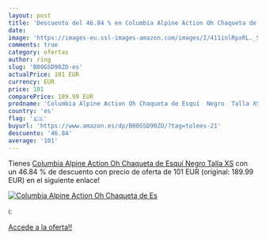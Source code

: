 ```yaml
---
layout: post
title: 'Descuento del 46.84 % en Columbia Alpine Action Oh Chaqueta de Es'
date: 
image: 'https://images-eu.ssl-images-amazon.com/images/I/411inlRpxRL._SL200_.jpg'
comments: true
category: ofertas
author: ring
slug: 'B00GSD90ZO-es'
actualPrice: 101 EUR
currency: EUR
price: 101
comparePrice: 189.99 EUR
prodname: 'Columbia Alpine Action Oh Chaqueta de Esquí  Negro  Talla XS'
country: 'es'
flag: '🇪🇸'
buyurl: 'https://www.amazon.es/dp/B00GSD90ZO/?tag=tolees-21'
descuento: '46.84'
average: '101'
---
```


Tienes [Columbia Alpine Action Oh Chaqueta de Esquí  Negro  Talla XS](https://www.amazon.es/dp/B00GSD90ZO/?tag=tolees-21) con un 46.84 % de descuento con precio de oferta de 101 EUR (original: 189.99 EUR) en el siguiente enlace!

[![Columbia Alpine Action Oh Chaqueta de Es](https://images-eu.ssl-images-amazon.com/images/I/411inlRpxRL._SL200_.jpg)](https://www.amazon.es/dp/B00GSD90ZO/?tag=tolees-21)

ℹ️:


[Accede a la oferta!!](https://www.amazon.es/dp/B00GSD90ZO/?tag=tolees-21)
